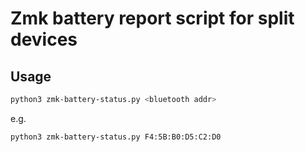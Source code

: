 # Zmk battery report script for split devices

## Usage
```sh
python3 zmk-battery-status.py <bluetooth addr>
```
e.g.
```sh
python3 zmk-battery-status.py F4:5B:B0:D5:C2:D0
```
